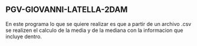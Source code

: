 
## PGV-GIOVANNI-LATELLA-2DAM
En este programa lo que se quiere realizar es que a partir de un archivo .csv se realizen el calculo de la media y de la mediana con la informacion que incluye dentro.


